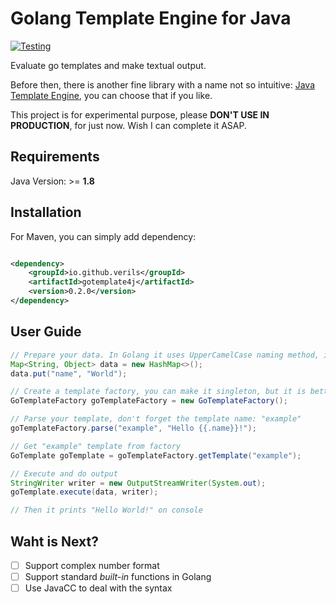 # Golang Template Engine for Java

[![Testing](https://github.com/verils/gotemplate4j/actions/workflows/maven.yml/badge.svg)](https://github.com/verils/gotemplate4j/actions/workflows/maven.yml)

Evaluate go templates and make textual output.

Before then, there is another fine library with a name not so intuitive: [Java Template Engine](https://github.com/proninyaroslav/java-template-engine), you can choose that if you like.

This project is for experimental purpose, please **DON'T USE IN PRODUCTION**, for just now. Wish I can complete it ASAP.


## Requirements

Java Version: >= **1.8**

## Installation

For Maven, you can simply add dependency:

```xml

<dependency>
    <groupId>io.github.verils</groupId>
    <artifactId>gotemplate4j</artifactId>
    <version>0.2.0</version>
</dependency>
```

## User Guide

```java
// Prepare your data. In Golang it uses UpperCamelCase naming method, in Java we should use camelCase.
Map<String, Object> data = new HashMap<>();
data.put("name", "World");

// Create a template factory, you can make it singleton, but it is better to use individually in each context
GoTemplateFactory goTemplateFactory = new GoTemplateFactory();

// Parse your template, don't forget the template name: "example"
goTemplateFactory.parse("example", "Hello {{.name}}!");

// Get "example" template from factory
GoTemplate goTemplate = goTemplateFactory.getTemplate("example");

// Execute and do output
StringWriter writer = new OutputStreamWriter(System.out);
goTemplate.execute(data, writer);

// Then it prints "Hello World!" on console
```

## Waht is Next?

- [ ] Support complex number format
- [ ] Support standard *built-in* functions in Golang
- [ ] Use JavaCC to deal with the syntax

